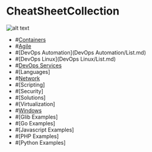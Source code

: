 # CheatSheetCollection

![alt text](https://us.123rf.com/450wm/outchill/outchill1711/outchill171116976/90318817-cheat-sheet-text-written-on-black-simple-circle-rubber-vintage-stamp-.jpg?ver=6)

- #[Containers](Containers/List.md)
- #[Agile](Agile/List.md)
- #[DevOps Automation](DevOps Automation/List.md)
- #[DevOps Linux](DevOps Linux/List.md)
- #[DevOps Services](DevOpsServices/List.md)
- #[Languages]
- #[Network](Network/List.md)
- #[Scripting]
- #[Security]
- #[Solutions]
- #[Virtualization]
- #[Windows](Windows/List.md)
- #[Glib Examples]
- #[Go Examples]
- #[Javascript Examples]
- #[PHP Examples]
- #[Python Examples]